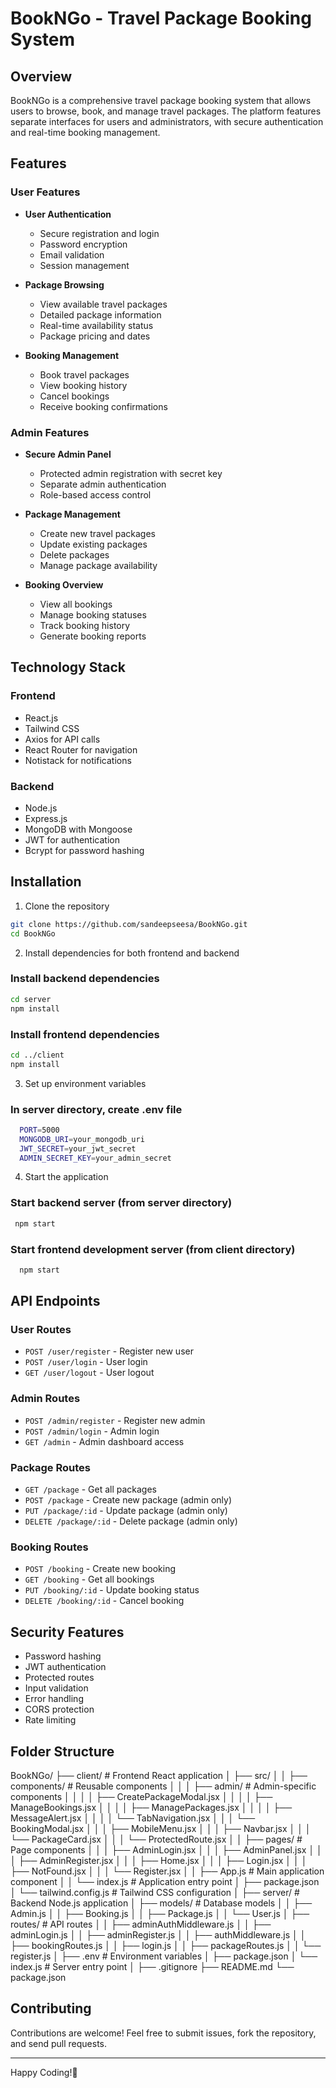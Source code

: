 # BookNGo - Travel Package Booking System

## Overview
BookNGo is a comprehensive travel package booking system that allows users to browse, book, and manage travel packages. The platform features separate interfaces for users and administrators, with secure authentication and real-time booking management.

## Features

### User Features
- **User Authentication**
  - Secure registration and login
  - Password encryption
  - Email validation
  - Session management

- **Package Browsing**
  - View available travel packages
  - Detailed package information
  - Real-time availability status
  - Package pricing and dates

- **Booking Management**
  - Book travel packages
  - View booking history
  - Cancel bookings
  - Receive booking confirmations

### Admin Features
- **Secure Admin Panel**
  - Protected admin registration with secret key
  - Separate admin authentication
  - Role-based access control

- **Package Management**
  - Create new travel packages
  - Update existing packages
  - Delete packages
  - Manage package availability

- **Booking Overview**
  - View all bookings
  - Manage booking statuses
  - Track booking history
  - Generate booking reports

## Technology Stack

### Frontend
- React.js
- Tailwind CSS
- Axios for API calls
- React Router for navigation
- Notistack for notifications

### Backend
- Node.js
- Express.js
- MongoDB with Mongoose
- JWT for authentication
- Bcrypt for password hashing

## Installation

1. Clone the repository 
  ```bash
git clone https://github.com/sandeepseesa/BookNGo.git
cd BookNGo
  ```
2. Install dependencies for both frontend and backend
    
  ### Install backend dependencies  
  ```bash
  cd server
  npm install
  ```
  ### Install frontend dependencies
   ```bash
  cd ../client
  npm install
  ```
  3. Set up environment variables
     
### In server directory, create .env file
  ```bash    
    PORT=5000
    MONGODB_URI=your_mongodb_uri
    JWT_SECRET=your_jwt_secret
    ADMIN_SECRET_KEY=your_admin_secret
  ```

4. Start the application
### Start backend server (from server directory)
   ```bash
    npm start
   ```
### Start frontend development server (from client directory)
  ```bash
    npm start
  ```
## API Endpoints

### User Routes
- `POST /user/register` - Register new user
- `POST /user/login` - User login
- `GET /user/logout` - User logout

### Admin Routes
- `POST /admin/register` - Register new admin
- `POST /admin/login` - Admin login
- `GET /admin` - Admin dashboard access

### Package Routes
- `GET /package` - Get all packages
- `POST /package` - Create new package (admin only)
- `PUT /package/:id` - Update package (admin only)
- `DELETE /package/:id` - Delete package (admin only)

### Booking Routes
- `POST /booking` - Create new booking
- `GET /booking` - Get all bookings
- `PUT /booking/:id` - Update booking status
- `DELETE /booking/:id` - Cancel booking

## Security Features
- Password hashing
- JWT authentication
- Protected routes
- Input validation
- Error handling
- CORS protection
- Rate limiting

## Folder Structure
BookNGo/
├── client/ # Frontend React application
│ ├── src/
│ │ ├── components/ # Reusable components
│ │ │ ├── admin/ # Admin-specific components
│ │ │ │ ├── CreatePackageModal.jsx
│ │ │ │ ├── ManageBookings.jsx
│ │ │ │ ├── ManagePackages.jsx
│ │ │ │ ├── MessageAlert.jsx
│ │ │ │ └── TabNavigation.jsx
│ │ │ └── BookingModal.jsx
│ │ │ ├── MobileMenu.jsx
│ │ │ ├── Navbar.jsx
│ │ │ └── PackageCard.jsx
│ │ │ └── ProtectedRoute.jsx
│ │ ├── pages/ # Page components
│ │ │ ├── AdminLogin.jsx
│ │ │ ├── AdminPanel.jsx
│ │ │ ├── AdminRegister.jsx
│ │ │ ├── Home.jsx
│ │ │ ├── Login.jsx
│ │ │ ├── NotFound.jsx
│ │ │ └── Register.jsx
│ │ ├── App.js # Main application component
│ │ └── index.js # Application entry point
│ ├── package.json
│ └── tailwind.config.js # Tailwind CSS configuration
│
├── server/ # Backend Node.js application
│ ├── models/ # Database models
│ │ ├── Admin.js
│ │ ├── Booking.js
│ │ ├── Package.js
│ │ └── User.js
│ ├── routes/ # API routes
│ │ ├── adminAuthMiddleware.js
│ │ ├── adminLogin.js
│ │ ├── adminRegister.js
│ │ ├── authMiddleware.js
│ │ ├── bookingRoutes.js
│ │ ├── login.js
│ │ ├── packageRoutes.js
│ │ └── register.js
│ ├── .env # Environment variables
│ ├── package.json
│ └── index.js # Server entry point
│
├── .gitignore
├── README.md
└── package.json

## Contributing
Contributions are welcome! Feel free to submit issues, fork the repository, and send pull requests.

---
Happy Coding!🚀
